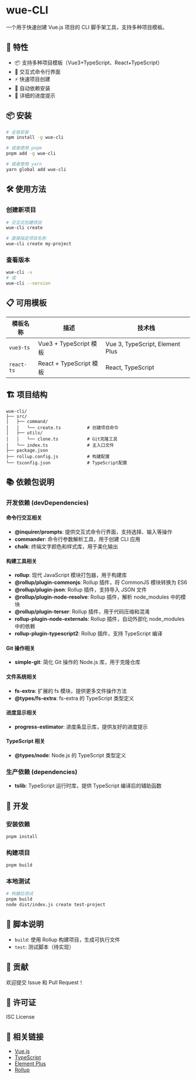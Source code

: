# wue-CLI

一个用于快速创建 Vue.js 项目的 CLI 脚手架工具，支持多种项目模板。

## 🚀 特性

- 📦 支持多种项目模板（Vue3+TypeScript、React+TypeScript）
- 🎯 交互式命令行界面
- ⚡ 快速项目创建
- 🔧 自动依赖安装
- 📝 详细的进度提示

## 📦 安装

```bash
# 全局安装
npm install -g wue-cli

# 或者使用 pnpm
pnpm add -g wue-cli

# 或者使用 yarn
yarn global add wue-cli
```

## 🛠️ 使用方法

### 创建新项目

```bash
# 交互式创建项目
wue-cli create

# 直接指定项目名称
wue-cli create my-project
```

### 查看版本

```bash
wue-cli -v
# 或
wue-cli --version
```

## 📋 可用模板

| 模板名称   | 描述                    | 技术栈                          |
| ---------- | ----------------------- | ------------------------------- |
| `vue3-ts`  | Vue3 + TypeScript 模板  | Vue 3, TypeScript, Element Plus |
| `react-ts` | React + TypeScript 模板 | React, TypeScript               |

## 🏗️ 项目结构

```
wue-cli/
├── src/
│   ├── command/
│   │   └── create.ts          # 创建项目命令
│   ├── utils/
│   │   └── clone.ts           # Git克隆工具
│   └── index.ts               # 主入口文件
├── package.json
├── rollup.config.js           # 构建配置
└── tsconfig.json              # TypeScript配置
```

## 📚 依赖包说明

### 开发依赖 (devDependencies)

#### 命令行交互相关

- **@inquirer/prompts**: 提供交互式命令行界面，支持选择、输入等操作
- **commander**: 命令行参数解析工具，用于创建 CLI 应用
- **chalk**: 终端文字颜色和样式库，用于美化输出

#### 构建工具相关

- **rollup**: 现代 JavaScript 模块打包器，用于构建库
- **@rollup/plugin-commonjs**: Rollup 插件，将 CommonJS 模块转换为 ES6
- **@rollup/plugin-json**: Rollup 插件，支持导入 JSON 文件
- **@rollup/plugin-node-resolve**: Rollup 插件，解析 node_modules 中的模块
- **@rollup/plugin-terser**: Rollup 插件，用于代码压缩和混淆
- **rollup-plugin-node-externals**: Rollup 插件，自动外部化 node_modules 中的依赖
- **rollup-plugin-typescript2**: Rollup 插件，支持 TypeScript 编译

#### Git 操作相关

- **simple-git**: 简化 Git 操作的 Node.js 库，用于克隆仓库

#### 文件系统相关

- **fs-extra**: 扩展的 fs 模块，提供更多文件操作方法
- **@types/fs-extra**: fs-extra 的 TypeScript 类型定义

#### 进度显示相关

- **progress-estimator**: 进度条显示库，提供友好的进度提示

#### TypeScript 相关

- **@types/node**: Node.js 的 TypeScript 类型定义

### 生产依赖 (dependencies)

- **tslib**: TypeScript 运行时库，提供 TypeScript 编译后的辅助函数

## 🔧 开发

### 安装依赖

```bash
pnpm install
```

### 构建项目

```bash
pnpm build
```

### 本地测试

```bash
# 构建后测试
pnpm build
node dist/index.js create test-project
```

## 📝 脚本说明

- `build`: 使用 Rollup 构建项目，生成可执行文件
- `test`: 测试脚本（待实现）

## 🤝 贡献

欢迎提交 Issue 和 Pull Request！

## 📄 许可证

ISC License

## 🔗 相关链接

- [Vue.js](https://vuejs.org/)
- [TypeScript](https://www.typescriptlang.org/)
- [Element Plus](https://element-plus.org/)
- [Rollup](https://rollupjs.org/)
